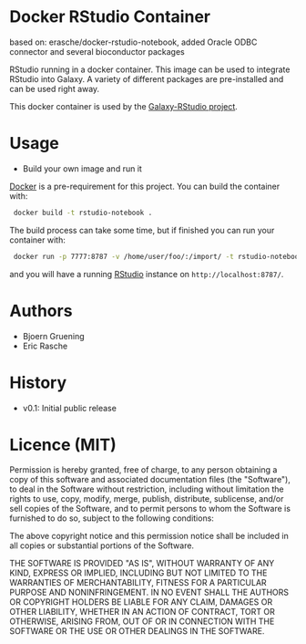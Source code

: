 Docker RStudio Container
========================

based on: erasche/docker-rstudio-notebook, added Oracle ODBC connector and several bioconductor packages

RStudio running in a docker container. This image can be used to integrate RStudio into Galaxy.
A variety of different packages are pre-installed and can be used right away.

This docker container is used by the [Galaxy-RStudio project](https://github.com/erasche/galaxy-rstudio).

Usage
=====

* Build your own image and run it

 [Docker](https://www.docker.com) is a pre-requirement for this project. You can build the container with:
 ```bash
  docker build -t rstudio-notebook . 
 ```
 The build process can take some time, but if finished you can run your container with:
 ```bash
  docker run -p 7777:8787 -v /home/user/foo/:/import/ -t rstudio-notebook
 ```
 and you will have a running [RStudio](http://rstudio.com) instance on ``http://localhost:8787/``.


Authors
=======

 * Bjoern Gruening
 * Eric Rasche

History
=======

- v0.1: Initial public release


Licence (MIT)
=============

Permission is hereby granted, free of charge, to any person obtaining a copy
of this software and associated documentation files (the "Software"), to deal
in the Software without restriction, including without limitation the rights
to use, copy, modify, merge, publish, distribute, sublicense, and/or sell
copies of the Software, and to permit persons to whom the Software is
furnished to do so, subject to the following conditions:

The above copyright notice and this permission notice shall be included in
all copies or substantial portions of the Software.

THE SOFTWARE IS PROVIDED "AS IS", WITHOUT WARRANTY OF ANY KIND, EXPRESS OR
IMPLIED, INCLUDING BUT NOT LIMITED TO THE WARRANTIES OF MERCHANTABILITY,
FITNESS FOR A PARTICULAR PURPOSE AND NONINFRINGEMENT. IN NO EVENT SHALL THE
AUTHORS OR COPYRIGHT HOLDERS BE LIABLE FOR ANY CLAIM, DAMAGES OR OTHER
LIABILITY, WHETHER IN AN ACTION OF CONTRACT, TORT OR OTHERWISE, ARISING FROM,
OUT OF OR IN CONNECTION WITH THE SOFTWARE OR THE USE OR OTHER DEALINGS IN
THE SOFTWARE.
